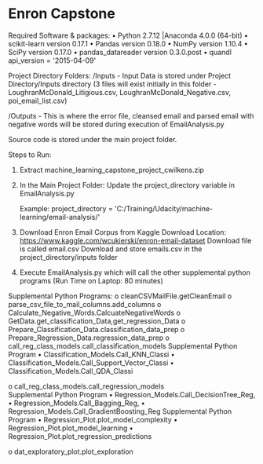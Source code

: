 # Enron Capstone

Required Software & packages:
•	Python 2.7.12 |Anaconda 4.0.0 (64-bit)
•	scikit-learn version  0.17.1
•	Pandas version 0.18.0
•	NumPy version 1.10.4
•	 SciPy version 0.17.0
•	pandas_datareader version 0.3.0.post
•	quandl api_version = '2015-04-09'


Project Directory Folders:
/Inputs  - Input Data is stored under Project Directory/Inputs directory 
	(3 files will exist initially in this folder - LoughranMcDonald_Litigious.csv, LoughranMcDonald_Negative.csv, poi_email_list.csv)

/Outputs -  This is where the error file, cleansed email and parsed email with negative words will be stored during execution of EmailAnalysis.py


Source code is stored under the main project folder.


Steps to Run:

1)	Extract machine_learning_capstone_project_cwilkens.zip

2)	In the Main Project Folder: 
	Update the project_directory variable in EmailAnalysis.py 

	Example: 
 	project_directory = 'C:/Training/Udacity/machine-learning/email-analysis/'

3)	Download Enron Email Corpus from Kaggle
	Download Location: https://www.kaggle.com/wcukierski/enron-email-dataset
	Download file is called email.csv
	Download and store emails.csv in the project_directory/inputs folder

4)	Execute EmailAnalysis.py which will call the other supplemental python programs
 	(Run Time on Laptop: 80 minutes)
	
Supplemental Python Programs:
o	cleanCSVMailFile.getCleanEmail
o	parse_csv_file_to_mail_columns.add_columns
o	Calculate_Negative_Words.CalcuateNegativeWords
o	GetData.get_classification_Data,get_regression_Data
o	Prepare_Classification_Data.classification_data_prep
o	Prepare_Regression_Data.regression_data_prep
o	call_reg_class_models.call_classification_models
			Supplemental Python Program
			•	Classification_Models.Call_KNN_Classi
			•	Classification_Models.Call_Support_Vector_Classi
			•	Classification_Models.Call_QDA_Classi

o	call_reg_class_models.call_regression_models	
 		        Supplemental Python Program
			•	Regression_Models.Call_DecisionTree_Reg,
			•	Regression_Models.Call_Bagging_Reg,
			•	Regression_Models.Call_GradientBoosting_Reg
					Supplemental Python Program
					•	Regression_Plot.plot_model_complexity
					•	Regression_Plot.plot_model_learning
					•	Regression_Plot.plot_regression_predictions


		
o	dat_exploratory_plot.plot_exploration
